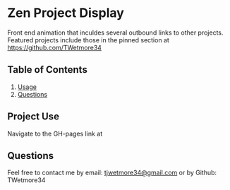 # Zen Project Display   
  Front end animation that inculdes several outbound links to other projects. Featured projects include those in the pinned section at https://github.com/TWetmore34
  
  ## Table of Contents
  1. [Usage](#project-use)
  2. [Questions](#(questions))

  ## Project Use
  Navigate to the GH-pages link at 

  ## Questions
  Feel free to contact me by email: tjwetmore34@gmail.com or by Github: TWetmore34